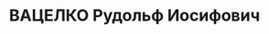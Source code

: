 ---
title: ВАЦЕЛКО Рудольф Иосифович
description: 'Род. в 1890, Австрия, г. Вена, венгр, член ВКП(б). Проживал: Иркутская
  обл., г. Черемхово. Электромеханик Шахтстроя "Востсибугля" в г. Черемхово

  Арестован 26.07.1937. Обв. по ст. ст. 58-1 "а", 58-7, 58-9, 58-11 УК РСФСР. Приговор:
  ВК ВС СССР, 25.10.1937 – ВМН. Расстрелян 25.10.1937, г.Иркутск.

  Реабилитирован ВК ВС СССР 17.09.1959'
---